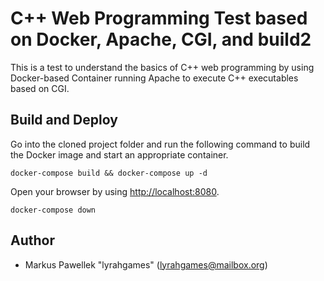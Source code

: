 # C++ Web Programming Test based on Docker, Apache, CGI, and build2

This is a test to understand the basics of C++ web programming by using Docker-based Container running Apache to execute C++ executables based on CGI.

## Build and Deploy

Go into the cloned project folder and run the following command to build the Docker image and start an appropriate container.

    docker-compose build && docker-compose up -d

Open your browser by using [http://localhost:8080](http://localhost:8080).

    docker-compose down

## Author
- Markus Pawellek "lyrahgames" (lyrahgames@mailbox.org)